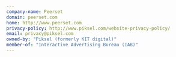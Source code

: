 ```yaml
---
company-name: Peerset
domain: peerset.com
home: http://www.peerset.com
privacy-policy: http://www.piksel.com/website-privacy-policy/
email: privacy@piksel.com
owned-by: "Piksel (formerly KIT digital)"
member-of: "Interactive Advertising Bureau (IAB)"
---
```




